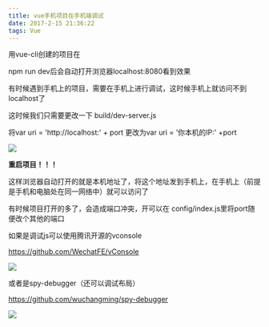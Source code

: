 ```yaml
---
title: vue手机项目在手机端调试
date: 2017-2-15 21:36:22
tags: Vue
---
```


用vue-cli创建的项目在

npm run dev后会自动打开浏览器localhost:8080看到效果

有时候遇到手机上的项目，需要在手机上进行调试，这时候手机上就访问不到localhost了

这时候我们只需要更改一下
build/dev-server.js

将var uri = 'http://localhost:' + port
更改为var uri = '你本机的IP:' +port

![](/img/vue1.png)

**重启项目！！！**


这样浏览器自动打开的就是本机地址了，将这个地址发到手机上，在手机上（前提是手机和电脑处在同一网络中）就可以访问了


有时候项目打开的多了，会造成端口冲突，开可以在
config/index.js里将port随便改个其他的端口


如果是调试js可以使用腾讯开源的vconsole

https://github.com/WechatFE/vConsole

![](/img/log1.png)

或者是spy-debugger（还可以调试布局）

https://github.com/wuchangming/spy-debugger

![](/img/log2.jpg)

